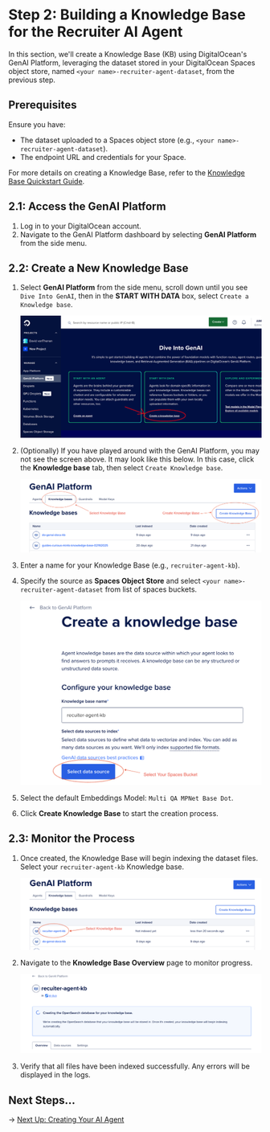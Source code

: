 # Step 2: Building a Knowledge Base for the Recruiter AI Agent

In this section, we'll create a Knowledge Base (KB) using DigitalOcean's GenAI Platform, leveraging the dataset stored in your DigitalOcean Spaces object store, named `<your name>-recruiter-agent-dataset`, from the previous step.

## Prerequisites

Ensure you have:

- The dataset uploaded to a Spaces object store (e.g., `<your name>-recruiter-agent-dataset`).
- The endpoint URL and credentials for your Space.

For more details on creating a Knowledge Base, refer to the [Knowledge Base Quickstart Guide](https://docs.digitalocean.com/products/genai-platform/how-to/manage-kb/create/).

## 2.1: Access the GenAI Platform

1. Log in to your DigitalOcean account.
2. Navigate to the GenAI Platform dashboard by selecting **GenAI Platform** from the side menu.

## 2.2: Create a New Knowledge Base

1. Select **GenAI Platform** from the side menu, scroll down until you see `Dive Into GenAI`, then in the **START WITH DATA** box, select `Create a Knowledge base`.

   ![Create a Knowledge Base](./images/step2-create-new.png)

2. (Optionally) If you have played around with the GenAI Platform, you may not see the screen above. It may look like this below. In this case, click the **Knowledge base** tab, then select `Create Knowledge base`.

   ![Create a Knowledge Base](./images/step2-create-existing.png)

2. Enter a name for your Knowledge Base (e.g., `recruiter-agent-kb`).
3. Specify the source as **Spaces Object Store** and select `<your name>-recruiter-agent-dataset` from list of spaces buckets.

   ![Knowledge Base Settings](./images/step2-settings.png)

4. Select the default Embeddings Model: `Multi QA MPNet Base Dot`.
5. Click **Create Knowledge Base** to start the creation process.

## 2.3: Monitor the Process

1. Once created, the Knowledge Base will begin indexing the dataset files. Select your `recruiter-agent-kb` Knowledge base.

   ![Select Knowledge base](./images/step2-select-kb.png)

2. Navigate to the **Knowledge Base Overview** page to monitor progress.

   ![Select Knowledge base](./images/step2-kb-overview.png)

3. Verify that all files have been indexed successfully. Any errors will be displayed in the logs.

## Next Steps...

→ [Next Up: Creating Your AI Agent](./STEP3_GENAI_AGENT.md)
